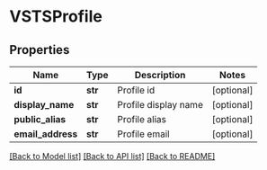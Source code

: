# VSTSProfile

## Properties
Name | Type | Description | Notes
------------ | ------------- | ------------- | -------------
**id** | **str** | Profile id | [optional] 
**display_name** | **str** | Profile display name | [optional] 
**public_alias** | **str** | Profile alias | [optional] 
**email_address** | **str** | Profile email | [optional] 

[[Back to Model list]](../README.md#documentation-for-models) [[Back to API list]](../README.md#documentation-for-api-endpoints) [[Back to README]](../README.md)

